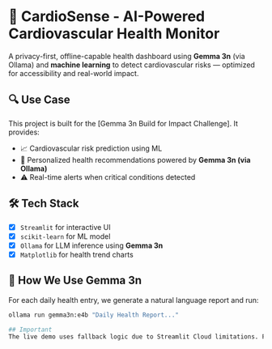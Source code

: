 # 💓 CardioSense - AI-Powered Cardiovascular Health Monitor

A privacy-first, offline-capable health dashboard using **Gemma 3n** (via Ollama) and **machine learning** to detect cardiovascular risks — optimized for accessibility and real-world impact.

## 🔍 Use Case
This project is built for the [Gemma 3n Build for Impact Challenge]. It provides:
- 📈 Cardiovascular risk prediction using ML
- 🧠 Personalized health recommendations powered by **Gemma 3n (via Ollama)**
- ⚠️ Real-time alerts when critical conditions detected

## 🛠️ Tech Stack
- [x] `Streamlit` for interactive UI
- [x] `scikit-learn` for ML model
- [x] `Ollama` for LLM inference using **Gemma 3n**
- [x] `Matplotlib` for health trend charts

## 🧠 How We Use Gemma 3n
For each daily health entry, we generate a natural language report and run:
```bash
ollama run gemma3n:e4b "Daily Health Report..."

## Important
The live demo uses fallback logic due to Streamlit Cloud limitations. Full AI recommendation is available with Ollama locally.
